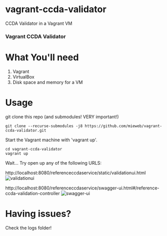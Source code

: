 vagrant-ccda-validator
===============

CCDA Validator in a Vagrant VM

### Vagrant CCDA Validator

What You'll need
================

1. Vagrant
2. VirtualBox
3. Disk space and memory for a VM

Usage
=====

git clone this repo (and submodules! VERY important!)
```
git clone --recurse-submodules -j8 https://github.com/mieweb/vagrant-ccda-validator.git
```

Start the Vagrant machine with 'vagrant up'.
```
cd vagrant-ccda-validator
vagrant up
```

Wait...
Try open up any of the following URLS:

http://localhost:8080/referenceccdaservice/static/validationui.html
![validationui](https://i.imgur.com/DM3E6ny.png)

http://localhost:8080/referenceccdaservice/swagger-ui.html#/reference-ccda-validation-controller
![swagger-ui](https://i.imgur.com/1OdtDyg.png)

Having issues?
=====
Check the logs folder!
